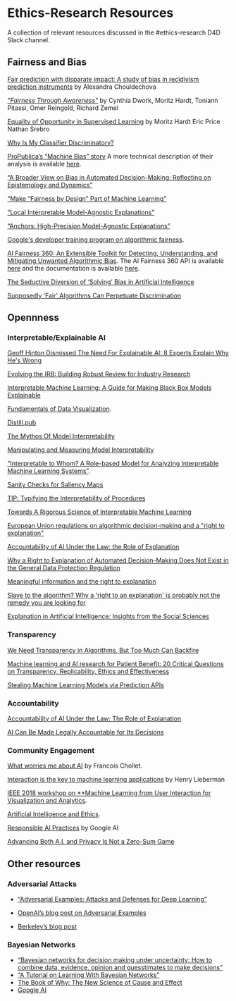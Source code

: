 # Ethics-Research Resources

A collection of relevant resources discussed in the #ethics-research D4D Slack channel.

## Fairness and Bias

[Fair prediction with disparate impact: A study of bias in recidivism prediction instruments](https://arxiv.org/abs/1610.07524) by Alexandra Chouldechova 

[*"Fairness Through Awareness"*](https://arxiv.org/pdf/1104.3913.pdf) by Cynthia Dwork, Moritz Hardt, Toniann Pitassi, Omer Reingold, Richard Zemel

[Equality of Opportunity in Supervised Learning](https://arxiv.org/pdf/1610.02413.pdf) by Moritz Hardt Eric Price Nathan Srebro

[Why Is My Classifier Discriminatory?](https://papers.nips.cc/paper/7613-why-is-my-classifier-discriminatory) 

[ProPublica’s “Machine Bias” story](https://www.propublica.org/article/machine-bias-risk-assessments-in-criminal-sentencing) A more technical description of their analysis is available [here](https://www.propublica.org/article/how-we-analyzed-the-compas-recidivism-algorithm). 

[“A Broader View on Bias in Automated Decision-Making: Reflecting on Epistemology and Dynamics”](https://arxiv.org/pdf/1807.00553.pdf) 

[“Make “Fairness by Design” Part of Machine Learning”](https://hbr.org/2018/08/make-fairness-by-design-part-of-machine-learning) 

[“Local Interpretable Model-Agnostic Explanations”](https://arxiv.org/pdf/1602.04938.pdf) 

[“Anchors: High-Precision Model-Agnostic Explanations”](https://homes.cs.washington.edu/~marcotcr/aaai18.pdf) 

[Google's developer training program on algorithmic fairness](https://developers.google.com/machine-learning/fairness-overview/).

[AI Fairness 360: An Extensible Toolkit for Detecting, Understanding, and Mitigating Unwanted Algorithmic Bias](https://arxiv.org/pdf/1810.01943.pdf). The AI Fairness 360 API is available [here](https://aif360.mybluemix.net/) and the documentation is available [here](https://aif360.readthedocs.io/en/latest/). 

[The Seductive Diversion of ‘Solving’ Bias in Artificial Intelligence](https://medium.com/s/story/the-seductive-diversion-of-solving-bias-in-artificial-intelligence-890df5e5ef53) 

[Supposedly ‘Fair’ Algorithms Can Perpetuate Discrimination](https://www.wired.com/story/ideas-joi-ito-insurance-algorithms/amp) 

## Opennness 

### Interpretable/Explainable AI

[Geoff Hinton Dismissed The Need For Explainable AI: 8 Experts Explain Why He's Wrong](https://www.forbes.com/sites/cognitiveworld/2018/12/20/geoff-hinton-dismissed-the-need-for-explainable-ai-8-experts-explain-why-hes-wrong/amp/) 

[Evolving the IRB: Building Robust Review for Industry Research ](https://scholarlycommons.law.wlu.edu/cgi/viewcontent.cgi?referer=&httpsredir=1&article=1042&context=wlulr-online) 

[Interpretable Machine Learning: A Guide for Making Black Box Models Explainable](https://christophm.github.io/interpretable-ml-book/index.html)

[Fundamentals of Data Visualization](https://serialmentor.com/dataviz/). 

[Distill.pub](https://distill.pub/2018/building-blocks/)

[The Mythos Of Model Interpretability](https://arxiv.org/abs/1606.03490) 

[Manipulating and Measuring Model Interpretability](https://arxiv.org/pdf/1802.07810.pdf)

[“Interpretable to Whom? A Role-based Model for Analyzing Interpretable Machine Learning Systems”](https://arxiv.org/abs/1806.07552).

[Sanity Checks for Saliency Maps](https://papers.nips.cc/paper/8160-sanity-checks-for-saliency-maps)

[TIP: Typifying the Interpretability of Procedures](https://arxiv.org/abs/1706.02952)

[Towards A Rigorous Science of Interpretable Machine Learning](https://arxiv.org/abs/1702.08608)

[European Union regulations on algorithmic decision-making and a "right to explanation"](https://arxiv.org/abs/1606.08813) 

[Accountability of AI Under the Law: the Role of Explanation](https://arxiv.org/abs/1711.01134)

[Why a Right to Explanation of Automated Decision-Making Does Not Exist in the General Data Protection Regulation](https://academic.oup.com/idpl/article/7/2/76/3860948)

[Meaningful information and the right to explanation](https://academic.oup.com/idpl/article/7/4/233/4762325)

[Slave to the algorithm? Why a 'right to an explanation' is probably not the remedy you are looking for](https://strathprints.strath.ac.uk/61618/8/Edwards_Veale_DLTR_2017_Slave_to_the_algorithm_why_a_right_to_an_explanation_is_probably.pdf) 

[Explanation in Artificial Intelligence:
Insights from the Social Sciences](https://arxiv.org/pdf/1706.07269.pdf)

### Transparency 

[We Need Transparency in Algorithms, But Too Much Can Backfire](https://hbr.org/2018/07/we-need-transparency-in-algorithms-but-too-much-can-backfire)

[Machine learning and AI research for Patient Benefit: 20 Critical Questions on Transparency, Replicability, Ethics and Effectiveness](https://arxiv.org/abs/1812.10404v1)

[Stealing Machine Learning Models  via Prediction APIs ](https://www.usenix.org/system/files/conference/usenixsecurity16/sec16_paper_tramer.pdf) 

### Accountability

[Accountability of AI Under the Law: The Role of Explanation](https://arxiv.org/abs/1711.01134)

[AI Can Be Made Legally Accountable for Its Decisions](https://www.google.com/amp/s/www.technologyreview.com/s/609495/ai-can-be-made-legally-accountable-for-its-decisions/amp/)

### Community Engagement

[What worries me about AI](https://medium.com/@francois.chollet/what-worries-me-about-ai-ed9df072b704) by Francois Chollet.

[Interaction is the key to machine learning applications](https://web.media.mit.edu/~lieber/Lieberary/AI/Interaction-Is/Interaction-Is.html) by Henry Lieberman

[IEEE 2018 workshop on **Machine Learning from User Interaction for Visualization and Analytics](https://learningfromusersworkshop.github.io).

[Artificial Intelligence and Ethics](https://harvardmagazine.com/2019/01/artificial-intelligence-limitations).  

[Responsible AI Practices](https://ai.google/education/responsible-ai-practices) by Google AI

[Advancing Both A.I. and Privacy Is Not a Zero-Sum Game](https://fortune.com/2018/12/27/ai-privacy-innovation-machine-learning/)

## Other resources

### Adversarial Attacks

- [“Adversarial Examples: Attacks and Defenses for Deep Learning”](https://arxiv.org/pdf/1712.07107.pdf)

- [OpenAI’s blog post on Adversarial Examples](https://blog.openai.com/adversarial-example-research/)

- [Berkeley’s blog post](https://ml.berkeley.edu/blog/2018/01/10/adversarial-examples/)

### Bayesian Networks

- [“Bayesian networks for decision making under uncertainty: How to combine data, evidence, opinion and
guesstimates to make decisions”](https://rcc.uq.edu.au/filething/get/4349/Bayesian-networks-UQ_Seminar_Nov2016.pdf)
- [“A Tutorial on Learning With Bayesian Networks”](https://www.cis.upenn.edu/~mkearns/papers/barbados/heckerman.pdf)
- [The Book of Why: The New Science of Cause and Effect](https://www.amazon.com/Book-Why-Science-Cause-Effect/dp/046509760X)
- [Google AI](https://www.blog.google/technology/ai/ai-principles/)
